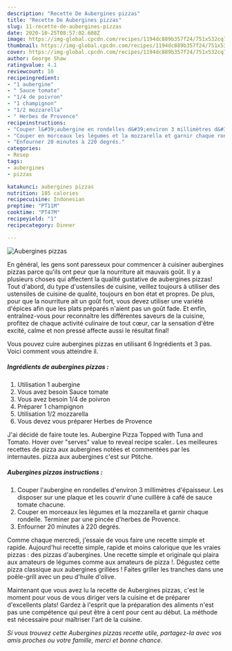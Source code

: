 ```yaml
---
description: "Recette De Aubergines pizzas"
title: "Recette De Aubergines pizzas"
slug: 11-recette-de-aubergines-pizzas
date: 2020-10-25T08:57:02.608Z
image: https://img-global.cpcdn.com/recipes/1194dc889b357f24/751x532cq70/aubergines-pizzas-photo-principale-de-la-recette.jpg
thumbnail: https://img-global.cpcdn.com/recipes/1194dc889b357f24/751x532cq70/aubergines-pizzas-photo-principale-de-la-recette.jpg
cover: https://img-global.cpcdn.com/recipes/1194dc889b357f24/751x532cq70/aubergines-pizzas-photo-principale-de-la-recette.jpg
author: George Shaw
ratingvalue: 4.1
reviewcount: 10
recipeingredient:
- "1 aubergine"
- " Sauce tomate"
- "1/4 de poivron"
- "1 champignon"
- "1/2 mozzarella"
- " Herbes de Provence"
recipeinstructions:
- "Couper l&#39;aubergine en rondelles d&#39;environ 3 millimètres d&#39;épaisseur. Les disposer sur une plaque et les couvrir d&#39;une cuillère à café de sauce tomate chacune."
- "Couper en morceaux les légumes et la mozzarella et garnir chaque rondelle. Terminer par une pincée d&#39;herbes de Provence."
- "Enfourner 20 minutes à 220 degrés."
categories:
- Resep
tags:
- aubergines
- pizzas

katakunci: aubergines pizzas 
nutrition: 185 calories
recipecuisine: Indonesian
preptime: "PT11M"
cooktime: "PT47M"
recipeyield: "1"
recipecategory: Dinner

---
```



![Aubergines pizzas](https://img-global.cpcdn.com/recipes/1194dc889b357f24/751x532cq70/aubergines-pizzas-photo-principale-de-la-recette.jpg)

En général, les gens sont paresseux pour commencer à cuisiner aubergines pizzas parce qu'ils ont peur que la nourriture ait mauvais goût. Il y a plusieurs choses qui affectent la qualité gustative de aubergines pizzas! Tout d'abord, du type d'ustensiles de cuisine, veillez toujours à utiliser des ustensiles de cuisine de qualité, toujours en bon état et propres. De plus, pour que la nourriture ait un goût fort, vous devez utiliser une variété d'épices afin que les plats préparés n'aient pas un goût fade. Et enfin, entraînez-vous pour reconnaître les différentes saveurs de la cuisine, profitez de chaque activité culinaire de tout cœur, car la sensation d'être excité, calme et non pressé affecte aussi le résultat final!

<!--inarticleads1-->

Vous pouvez cuire aubergines pizzas en utilisant 6 Ingrédients et 3 pas. Voici comment vous atteindre il.

##### Ingrédients de aubergines pizzas :

1. Utilisation 1 aubergine
1. Vous avez besoin  Sauce tomate
1. Vous avez besoin 1/4 de poivron
1. Préparer 1 champignon
1. Utilisation 1/2 mozzarella
1. Vous devez vous préparer  Herbes de Provence


J&#39;ai décidé de faire toute les. Aubergine Pizza Topped with Tuna and Tomato. Hover over &#34;serves&#34; value to reveal recipe scaler.. Les meilleures recettes de pizza aux aubergines notées et commentées par les internautes. pizza aux aubergines c&#39;est sur Ptitche. 

<!--inarticleads2-->

##### Aubergines pizzas instructions :

1. Couper l&#39;aubergine en rondelles d&#39;environ 3 millimètres d&#39;épaisseur. Les disposer sur une plaque et les couvrir d&#39;une cuillère à café de sauce tomate chacune.
1. Couper en morceaux les légumes et la mozzarella et garnir chaque rondelle. Terminer par une pincée d&#39;herbes de Provence.
1. Enfourner 20 minutes à 220 degrés.


Comme chaque mercredi, j&#39;essaie de vous faire une recette simple et rapide. Aujourd&#39;hui recette simple, rapide et moins calorique que les vraies pizzas : des pizzas d&#39;aubergines. Une recette simple et originale qui plaira aux amateurs de légumes comme aux amateurs de pizza !. Dégustez cette pizza classique aux aubergines grillées ! Faites griller les tranches dans une poêle-grill avec un peu d&#39;huile d&#39;olive. 

<!--inarticleads1-->

<p>
Maintenant que vous avez lu la recette de Aubergines pizzas, c'est le moment pour vous de vous diriger vers la cuisine et de préparer d'excellents plats! Gardez à l'esprit que la préparation des aliments n'est pas une compétence qui peut être à cent pour cent au début. La méthode est nécessaire pour maîtriser l'art de la cuisine.
</p>

<p>
<i>Si vous trouvez cette Aubergines pizzas recette utile, partagez-la avec vos amis proches ou votre famille, merci et bonne chance.</i>
</p>
